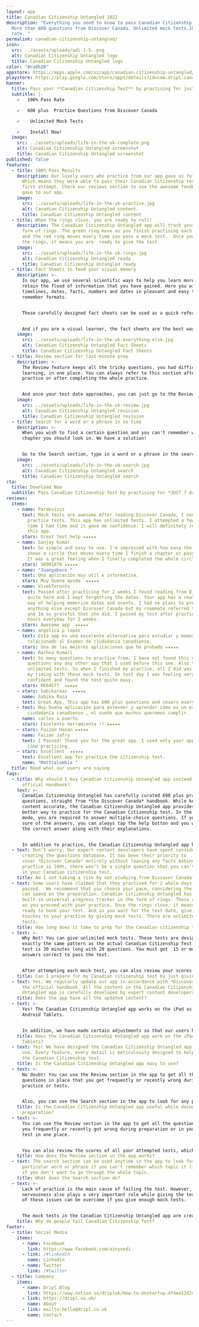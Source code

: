 ```yaml
---
layout: app
title: Canadian Citizenship Untangled 2022
description: "Everything you need to know to pass Canadian Citizenship Test.
  More than 600 questions from Discover Canada. Unlimited mock tests.100% Pass
  rate. "
permalink: canadian-citizenship-untangled/
icon:
  src: ../assets/uploads/adi-1-5-.png
  alt: Canadian Citizenship Untangled logo
  title: Canadian Citizenship Untangled logo
color: "#ca0b26"
appstore: https://apps.apple.com/uz/app/canadian-citizenship-untangled/id1599925558?platform=iphone&fbclid=IwAR01ka3L9BRzWanNZ0ASpgcNiULE1piW2D7TGIE_EN3JgB1Bj6p0ilu8brY
playstore: https://play.google.com/store/apps/details?id=com.dripl.canada&ah=gYOQ73dOAg2vTYkElmC6FJ7IxRo&fbclid=IwAR1JW7f8TXCEItb75YYCoEXz-QqcCe_vTDftucLFQFIQo9rrTCND7vX8fSY
banner:
  title: Pass your **Canadian Citizenship Test** by practising for just *7 days*
  subtitle: |-
    ✓   100% Pass Rate

    ✓   600 plus  Practice Questions from Discover Canada

    ✓    Unlimited Mock Tests

    ✓    Install Now!
  image:
    src: ../assets/uploads/life-in-the-uk-complete.png
    alt: Canadian Citizenship Untangled screenshot
    title: Canadian Citizenship Untangled screenshot
published: false
features:
  - title: 100% Pass Results
    description: Our lovely users who practice from our app gave us full marks.
      Which means they were able to pass their Canadian Citizenship test in
      first attempt. Check our reviews section to see the awesome feedback they
      gave to our app.
    image:
      src: ../assets/uploads/life-in-the-uk-practice.jpg
      alt: Canadian Citizenship Untangled content
      title: Canadian Citizenship Untangled content
  - title: When the rings close, you are ready to roll!
    description: The Canadian Citizenship Untangled app will track your progress in
      form of rings. The green ring move as you finish practising each chapter
      and the red ring moves every time you pass a mock test.  Once you close
      the rings, it means you are  ready to give the test.
    image:
      src: ../assets/uploads/life-in-the-uk-rings.jpg
      alt: Canadian Citizenship Untangled ready
      title: Canadian Citizenship Untangled ready
  - title: Fact Sheets to feed your visual memory
    description: >-
      In our app, we use several scientific ways to help you learn more and
      retain the flood of information that you have gained. Here you will find
      timelines, dates, facts, numbers and dates in pleasant and easy to
      remember formats.


      These carefully designed fact sheets can be used as a quick reference just before the test.


      And if you are a visual learner, the fact sheets are the best way to start your learning.
    image:
      src: ../assets/uploads/life-in-the-uk-everything-else.jpg
      alt: Canadian Citizenship Untangled Fact Sheets
      title: Canadian Citizenship Untangled Fact Sheets
  - title: Review section for last-minute prep
    description: >-
      The Review feature keeps all the tricky questions, you had difficulty
      learning, in one place. You can always refer to this section after every
      practice or after completing the whole practice.


      And once your test date approaches, you can just go to the Review section and go through the list of challenging questions that you frequently got wrong in the past and practice just those.
    image:
      src: ../assets/uploads/life-in-the-uk-review.jpg
      alt: Canadian Citizenship Untangled revision
      title: Canadian Citizenship Untangled revision
  - title: Search for a word or a phrase in no time
    description: >-
      When you wish to find a certain question and you can't remember which
      chapter you should look in. We have a solution!


      Go to the Search section, type in a word or a phrase in the search bar and get a list of questions that matches your search.
    image:
      src: ../assets/uploads/life-in-the-uk-search.jpg
      alt: Canadian Citizenship Untangled search
      title: Canadian Citizenship Untangled search
cta:
  title: Download Now
  subtitle: Pass Canadian Citizenship Test by practising for *JUST 7 days*
reviews:
  items:
    - name: Pardesizzz
      text: Mock Tests are awesome After reading Discover Canada, I needed to do some
        practice tests. This app has unlimited tests. I attempted a few every
        time I had time and it gave me confidence. I will definitely recommend
        this app.
      stars: Great test help ★★★★★
    - name: Sanjay Kumar
      text: So simple and easy to use. I'm impressed with how easy the app works. It
        shows a circle that moves every time I finish a chapter or pass a test.
        It was a great feeling when I finally completed the whole circle.
      stars: SK001876 ★★★★★
    - name: "Juangaboco "
      text: Una aplicación muy util e informativa.
      stars: Muy buena ayuda  ★★★★★
    - name: VivekToronto
      text: Passed after practicing for 2 weeks I found reading from Discover Canada
        quite hard and I kept forgetting the dates. Your app has a really nice
        way of helping memorize dates and events. I had no plans to prepare from
        anything else except Discover Canada but my roommate referred this app
        and Im so grateful that she did. I passed my test after practicing 2
        hours everyday for 2 weeks.
      stars: Awesome app  ★★★★★
    - name: angelica p lopez
      text: Esta app es una excelente alternativa para estudiar y memorizar todo lo
        relacionado al Examen de ciudadanía canadiense.
      stars: Una de las mejores aplicaciones que he probado ★★★★★
    - name: Rachna Kumari
      text: So many questions to practice from. I have not found this many practice
        questions any any other app that I used before this one. Also there are
        unlimited tests. So when I finished my practice, all I did was practice
        my timing with these mock tests. On test day I was feeling very
        confident and found the test quite easy.
      stars: RK64577  ★★★★★
    - stars: Sabikaraaz  ★★★★★
      name: Sabika Raza
      text: Great App, This app has 600 plus questions and covers everything.
    - text: Muy buena aplicación para entender y aprender cómo es un examen de la
        ciudadanía canadiense , el sueño que muchos queremos cumplir.
      name: carlos a puerto
      stars: Excelente herramienta !! ★★★★★
    - stars: Faizan Hasan ★★★★★
      name: Faizan Jafry
      text: I Passed! Thank you for the great app. I used only your app and had a good
        time practicing.
    - stars: Excellent  ★★★★★
      text: Excellent app for practice the citizenship test.
      name: "Mattcolombia "
  title: Read what our users are saying
faqs:
  - title: Why should I buy Canadian Citizenship Untangled app instead of the
      official Handbook?
    text: >-
      Canadian Citizenship Untangled has carefully curated 600 plus practice
      questions, straight from *the Discover Canada* handbook. While keeping the
      content accurate, the Canadian Citizenship Untangled app provides a much
      better way to practice for the Canadian Citizenship test. In the Practice
      mode, you are required to answer multiple-choice questions. If you are not
      sure of the answers, you can always tap the help button and you will see
      the correct answer along with their explanations.


      In addition to practice, the Canadian Citizenship Untangled app has exclusive features that are designed to help you with your learning and practice. For example - instant search, smart revision, universal progress tracker and above all illustrated cheat sheets help you remember the maximum information.
  - text: Don’t worry. Our expert content developers have spent considerable time
      creating the questions database. It has been their priority to
      cover *Discover Canada* entirely without leaving any facts behind. If your
      practice is 100%, there won’t be a single question that you can’t answer
      in your Canadian citizenship test.
    title: Am I not taking a risk by not studying from Discover Canada?
  - text: Some users have claimed that they practised for 2 whole days and
      passed.  We recommend that you choose your pace, considering the time you
      can spend on the preparation. Canadian Citizenship Untangled has a
      built-in universal progress tracker in the form of rings. These rings move
      as you proceed with your practice. Once the rings close, it means you are
      ready to book your test. And as you wait for the test date, give the final
      touches to your practice by giving mock tests. There are unlimited mock
      tests.
    title: How long does it take to prep for the Canadian citizenship test?
  - text: >-
      Why Not! You can give unlimited mock tests. These tests are designed on
      exactly the same pattern as the actual Canadian Citizenship Test. Each
      test is 30 minutes long with 20 questions. You must get  15 or more
      answers correct to pass the test.


      After attempting each mock test, you can also review your scores which will show you exactly which areas you need to work on.
    title: Can I prepare for my Canadian citizenship test by just giving Mock Tests?
  - text: Yes. We regularly update our app in accordance with *Discover Canada* -
      the official handbook. All the content in the Canadian Citizenship
      Untangled app is carefully developed by expert content developers.
    title: Does the app have all the updated content?
  - text: >-
      Yes! The Canadian Citizenship Untangled app works on the iPad as well as
      Android Tablets.


      In addition, we have made certain adjustments so that our users have a pleasant experience, practising with a larger screen.
    title: Does the Canadian Citizenship Untangled app work on the iPad or Android
      Tablets?
  - text: Yes! We have designed the Canadian Citizenship Untangled app to be easy to
      use. Every feature, every detail is meticulously designed to help you pass
      the Canadian Citizenship test.
    title: Is the Canadian Citizenship Untangled app easy to use?
  - text: >-
      No doubt! You can use the Review section in the app to get all the
      questions in place that you get frequently or recently wrong during
      practice or tests.


      Also, you can use the Search section in the app to look for any particular word or phrase. This will show you the list of questions that include that particular word or phrase.
    title: Is the Canadian Citizenship Untangled app useful while doing last-minute
      preparation?
  - text: >-
      You can use the Review section in the app to get all the questions that
      you frequently or recently got wrong during preparation or in your last
      test in one place.


      You can also review the scores of all your attempted tests, which will show you the areas you need to practise more.
    title: How does the Review section in the app works?
  - text: The search section can be used anytime in the app to look for any
      particular word or phrase if you can't remember which topic it lies in or
      if you don't want to go through the whole topic.
    title: What does the Search section do?
  - text: >-
      Lack of practice is the main cause of failing the test. However,
      nervousness also plays a very important role while giving the test. Both
      of these issues can be overcome if you give enough mock tests.


      The mock tests in the Canadian Citizenship Untangled app are created in the exact pattern as the real test. These tests have the same time limit as the real test. The number of questions is also the same as that in the real test. You can give as many mock tests as you like. A time will come when you think you are ready for the real test.
    title: Why do people fail Canadian Citizenship Test?
footer:
  - title: Social Media
    items:
      - name: Facebook
        link: https://www.facebook.com/ainyxedi
      - link: /#linkedin
        name: Linkedin
      - name: Twitter
        link: /#twitter
  - title: Company
    items:
      - name: Dripl Blog
        link: https://www.notion.so/dripluk/How-to-Unstartup-4f4ea12d2c8b4e97be3fce5667a08d17
      - link: https://dripl.co.uk/
        name: About
      - link: mailto:hello@dripl.co.uk
        name: Contact
---
```

